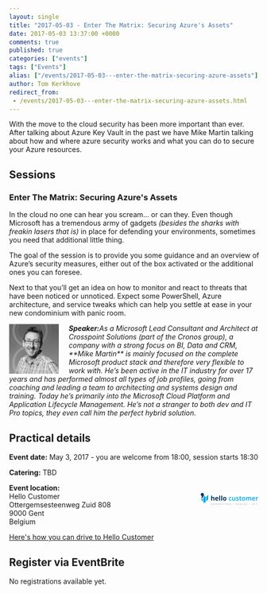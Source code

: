 ```yaml
---
layout: single
title: "2017-05-03 - Enter The Matrix: Securing Azure's Assets"
date: 2017-05-03 13:37:00 +0000
comments: true
published: true
categories: ["events"]
tags: ["Events"]
alias: ["/events/2017-05-03---enter-the-matrix-securing-azure-assets"]
author: Tom Kerkhove
redirect_from:
 - /events/2017-05-03---enter-the-matrix-securing-azure-assets.html
---
```


With the move to the cloud security has been more important than ever. After talking about Azure Key Vault in the past we have Mike Martin talking about how and where azure security works and what you can do to secure your Azure resources.

## Sessions
### Enter The Matrix: Securing Azure's Assets
In the cloud no one can hear you scream… or can they. Even though Microsoft has a tremendous army of gadgets *(besides the sharks with freakin lasers that is)* in place for defending your environments, sometimes you need that additional little thing.

The goal of the session is to provide you some guidance and an overview of Azure’s security measures, either out of the box activated or the additional ones you can foresee.

Next to that you’ll get an idea on how to monitor and react to threats that have been noticed or unnoticed. Expect some PowerShell, Azure architecture, and service tweaks which can help you settle at ease in your new condominium with panic room.

<p style="margin-bottom: 30px;"><em><img src="/assets/media/crew/mike-martin.jpg" alt="" align="left" width="100" height="100" style="margin-right: 20px;"> <em><strong>Speaker:</strong>As a Microsoft Lead Consultant and Architect at Crosspoint Solutions (part of the Cronos group), a company with a strong focus on BI, Data and CRM, **Mike Martin** is mainly focused on the complete Microsoft product stack and therefore very flexible to work with. He’s been active in the IT industry for over 17 years and has performed almost all types of job profiles, going from coaching and leading a team to architecting and systems design and training. Today he’s primarily into the Microsoft Cloud Platform and Application Lifecycle Management. He’s not a stranger to both dev and IT Pro topics, they even call him the perfect hybrid solution.</em></em></p>

## Practical details

**Event date:** May 3, 2017 - you are welcome from 18:00, session starts 18:30

**Catering:** TBD

**Event location:**<br />
<img width="120" height="27" align="right" alt="" src="/assets/media/sponsors/logo-hello-customer.png">Hello Customer<br />
Ottergemsesteenweg Zuid 808<br />
9000 Gent<br />
Belgium

[Here's how you can drive to Hello Customer](../../assets/media/documents/Driving-To-Hello-Customer.pdf)

## Register via EventBrite
No registrations available yet.
